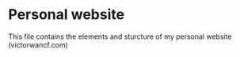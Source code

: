 # Personal website

This file contains the elements and sturcture of my personal website (victorwancf.com)
